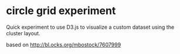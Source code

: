 # circle grid experiment

Quick experiment to use D3.js to visualize a custom dataset using the cluster layout.

based on http://bl.ocks.org/mbostock/7607999
